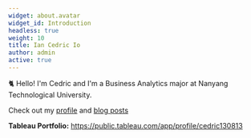 ```yaml
---
widget: about.avatar
widget_id: Introduction
headless: true
weight: 10
title: Ian Cedric Io
author: admin
active: true
---
```

🐈 Hello! I'm Cedric and I'm a Business Analytics major at Nanyang Technological University.

Check out my [profile](/about/) and [blog posts](https://cedric130813.medium.com/)

**Tableau Portfolio:** <https://public.tableau.com/app/profile/cedric130813>